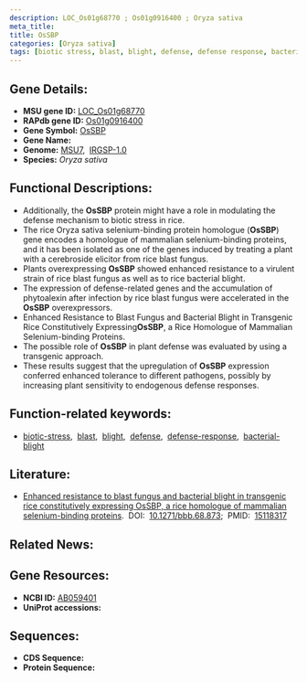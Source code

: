 ```yaml
---
description: LOC_Os01g68770 ; Os01g0916400 ; Oryza sativa
meta_title:
title: OsSBP
categories: [Oryza sativa]
tags: [biotic stress, blast, blight, defense, defense response, bacterial blight]
---
```


## Gene Details:
- **MSU gene ID:** [LOC_Os01g68770](http://rice.uga.edu/cgi-bin/ORF_infopage.cgi?orf=LOC_Os01g68770)  
- **RAPdb gene ID:** [Os01g0916400](https://rapdb.dna.affrc.go.jp/locus/?name=Os01g0916400)  
- **Gene Symbol:** <u>OsSBP</u>
- **Gene Name:**
- **Genome:**  [MSU7](http://rice.uga.edu/),&nbsp;&nbsp;[IRGSP-1.0](https://rapdb.dna.affrc.go.jp/download/irgsp1.html)
- **Species:** *Oryza sativa*

## Functional Descriptions:
   - Additionally, the **OsSBP** protein might have a role in modulating the defense mechanism to biotic stress in rice.
   - The rice Oryza sativa selenium-binding protein homologue (**OsSBP**) gene encodes a homologue of mammalian selenium-binding proteins, and it has been isolated as one of the genes induced by treating a plant with a cerebroside elicitor from rice blast fungus.
   - Plants overexpressing **OsSBP** showed enhanced resistance to a virulent strain of rice blast fungus as well as to rice bacterial blight.
   - The expression of defense-related genes and the accumulation of phytoalexin after infection by rice blast fungus were accelerated in the **OsSBP** overexpressors.
   - Enhanced Resistance to Blast Fungus and Bacterial Blight in Transgenic Rice Constitutively Expressing**OsSBP**, a Rice Homologue of Mammalian Selenium-binding Proteins.
   - The possible role of **OsSBP** in plant defense was evaluated by using a transgenic approach.
   - These results suggest that the upregulation of **OsSBP** expression conferred enhanced tolerance to different pathogens, possibly by increasing plant sensitivity to endogenous defense responses.

## Function-related keywords:
   - [biotic-stress](/tags/biotic-stress/),&nbsp;&nbsp;[blast](/tags/blast/),&nbsp;&nbsp;[blight](/tags/blight/),&nbsp;&nbsp;[defense](/tags/defense/),&nbsp;&nbsp;[defense-response](/tags/defense-response/),&nbsp;&nbsp;[bacterial-blight](/tags/bacterial-blight/)

## Literature:
   - [Enhanced resistance to blast fungus and bacterial blight in transgenic rice constitutively expressing OsSBP, a rice homologue of mammalian selenium-binding proteins](https://www.doi.org/10.1271/bbb.68.873).&nbsp;&nbsp;DOI:&nbsp;&nbsp;[10.1271/bbb.68.873](https://www.doi.org/10.1271/bbb.68.873);&nbsp;&nbsp;PMID:&nbsp;&nbsp;[15118317](https://pubmed.ncbi.nlm.nih.gov/15118317/)

## Related News:

## Gene Resources:
- **NCBI ID:**  [AB059401](http://www.ncbi.nlm.nih.gov/nuccore/AB059401)
- **UniProt accessions:** [](https://www.uniprot.org/uniprotkb//entry)

## Sequences:
- **CDS Sequence:**
- **Protein Sequence:**
